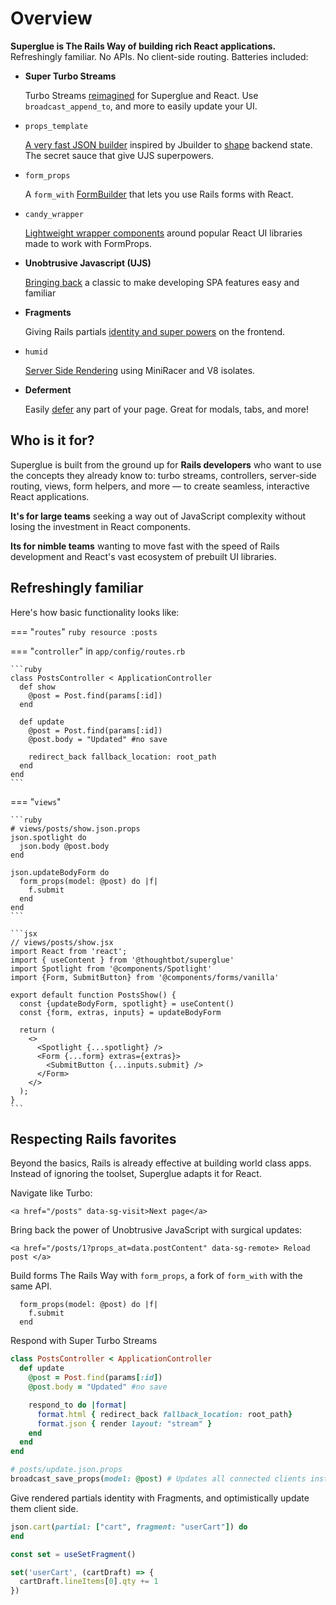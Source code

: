 # Overview

__Superglue is The Rails Way of building rich React applications.__ Refreshingly
familiar. No APIs. No client-side routing. Batteries included:

<div class="grid cards" markdown>

-   __Super Turbo Streams__

    Turbo Streams [reimagined](./super-turbo-streams.md) for Superglue and React. Use `broadcast_append_to`,
    and more to easily update your UI.


-   `props_template`

    [A very fast JSON builder](./props-template.md) inspired by Jbuilder to [shape](./shaping.md) backend
    state. The secret sauce that give UJS superpowers.

-   `form_props`

    A `form_with` [FormBuilder](./form-props.md) that lets you use Rails forms with React.

-   `candy_wrapper`

    [Lightweight wrapper components](./candy-wrapper.md) around popular React UI libraries made to work with
    FormProps.

-   __Unobtrusive Javascript (UJS)__

    [Bringing back](ujs.md) a classic to make developing SPA features easy and familiar

-   __Fragments__

    Giving Rails partials [identity and super powers](./fragments.md) on the frontend.

-   `humid`

    [Server Side Rendering](./humid.md) using MiniRacer and V8 isolates.

-   __Deferment__

    Easily [defer](./deferments.md) any part of your page. Great for modals, tabs, and more!

</div>

## Who is it for?

Superglue is built from the ground up for **Rails developers** who want to use the 
concepts they already know to: turbo streams, controllers, server-side
routing, views, form helpers, and more — to create seamless, interactive React
applications.

**It's for large teams** seeking a way out of JavaScript complexity without losing the
investment in React components.

**Its for nimble teams** wanting to move fast with the speed of Rails development 
and React's vast ecosystem of prebuilt UI libraries.

## Refreshingly familiar

Here's how basic functionality looks like:

=== "`routes`"
    ```ruby
    resource :posts
    ```

=== "`controller`"
    in `app/config/routes.rb`

    ```ruby
    class PostsController < ApplicationController
      def show
        @post = Post.find(params[:id])
      end

      def update
        @post = Post.find(params[:id])
        @post.body = "Updated" #no save

        redirect_back fallback_location: root_path
      end
    end
    ```

=== "`views`"

    ```ruby
    # views/posts/show.json.props
    json.spotlight do
      json.body @post.body
    end

    json.updateBodyForm do
      form_props(model: @post) do |f|
        f.submit
      end
    end
    ```

    ```jsx
    // views/posts/show.jsx
    import React from 'react';
    import { useContent } from '@thoughtbot/superglue'
    import Spotlight from '@components/Spotlight'
    import {Form, SubmitButton} from '@components/forms/vanilla'

    export default function PostsShow() {
      const {updateBodyForm, spotlight} = useContent()
      const {form, extras, inputs} = updateBodyForm

      return (
        <>
          <Spotlight {...spotlight} />
          <Form {...form} extras={extras}>
            <SubmitButton {...inputs.submit} />
          </Form>
        </>
      );
    }
    ```

## Respecting Rails favorites 

Beyond the basics, Rails is already effective at building world class apps.
Instead of ignoring the toolset, Superglue adapts it for React.

Navigate like Turbo:

```
<a href="/posts" data-sg-visit>Next page</a>
```

Bring back the power of Unobtrusive JavaScript with surgical updates:

```
<a href="/posts/1?props_at=data.postContent" data-sg-remote> Reload post </a>
```

Build forms The Rails Way with `form_props`, a fork of `form_with` with the same API.

```
  form_props(model: @post) do |f|
    f.submit
  end
```

Respond with Super Turbo Streams

```ruby
class PostsController < ApplicationController
  def update
    @post = Post.find(params[:id])
    @post.body = "Updated" #no save

    respond_to do |format|
      format.html { redirect_back fallback_location: root_path}
      format.json { render layout: "stream" }
    end
  end
end
```

```ruby
# posts/update.json.props
broadcast_save_props(model: @post) # Updates all connected clients instantly
```

Give rendered partials identity with Fragments, and optimistically update them
client side.

```ruby
json.cart(partial: ["cart", fragment: "userCart"]) do
end
```

```jsx
const set = useSetFragment()

set('userCart', (cartDraft) => {
  cartDraft.lineItems[0].qty += 1
})
```